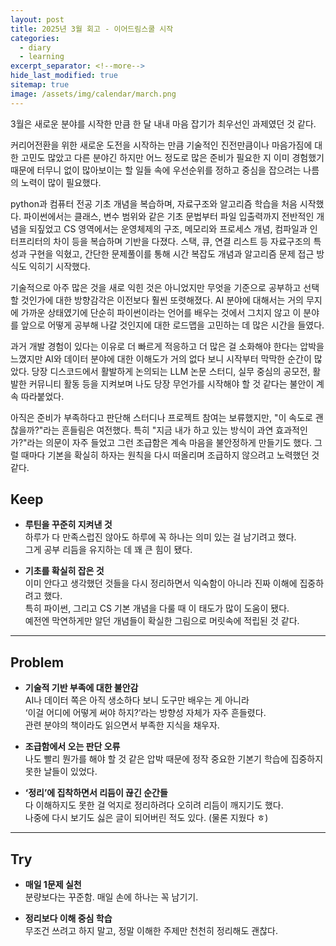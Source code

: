 ```yaml
---
layout: post
title: 2025년 3월 회고 - 이어드림스쿨 시작
categories:
  - diary
  - learning
excerpt_separator: <!--more-->
hide_last_modified: true
sitemap: true
image: /assets/img/calendar/march.png 
---
```


3월은 새로운 분야를 시작한 만큼 한 달 내내 마음 잡기가 최우선인 과제였던 것 같다.<br>

커리어전환을 위한 새로운 도전을 시작하는 만큼 기술적인 진전만큼이나 마음가짐에 대한 고민도 많았고 다른 분야긴 하지만 어느 정도로 많은 준비가 필요한 지 이미 경험했기 때문에 터무니 없이 많아보이는 할 일들 속에 우선순위를 정하고 중심을 잡으려는 나름의 노력이 많이 필요했다.

<!--more-->

python과 컴퓨터 전공 기초 개념을 복습하며, 자료구조와 알고리즘 학습을 처음 시작했다.
파이썬에서는 클래스, 변수 범위와 같은 기초 문법부터 파일 입출력까지 전반적인 개념을 되짚었고 CS 영역에서는 운영체제의 구조, 메모리와 프로세스 개념, 컴파일과 인터프리터의 차이 등을 복습하며 기반을 다졌다. 스택, 큐, 연결 리스트 등 자료구조의 특성과 구현을 익혔고, 간단한 문제풀이를 통해 시간 복잡도 개념과 알고리즘 문제 접근 방식도 익히기 시작했다.

기술적으로 아주 많은 것을 새로 익힌 것은 아니었지만 무엇을 기준으로 공부하고 선택할 것인가에 대한 방향감각은 이전보다 훨씬 또렷해졌다. AI 분야에 대해서는 거의 무지에 가까운 상태였기에 단순히 파이썬이라는 언어를 배우는 것에서 그치지 않고 이 분야를 앞으로 어떻게 공부해 나갈 것인지에 대한 로드맵을 고민하는 데 많은 시간을 들였다.

과거 개발 경험이 있다는 이유로 더 빠르게 적응하고 더 많은 걸 소화해야 한다는 압박을 느꼈지만 AI와 데이터 분야에 대한 이해도가 거의 없다 보니 시작부터 막막한 순간이 많았다. 당장 디스코드에서 활발하게 논의되는 LLM 논문 스터디, 실무 중심의 공모전, 활발한 커뮤니티 활동 등을 지켜보며 나도 당장 무언가를 시작해야 할 것 같다는 불안이 계속 따라붙었다.

아직은 준비가 부족하다고 판단해 스터디나 프로젝트 참여는 보류했지만, "이 속도로 괜찮을까?"라는 흔들림은 여전했다.
특히 "지금 내가 하고 있는 방식이 과연 효과적인가?"라는 의문이 자주 들었고 그런 조급함은 계속 마음을 불안정하게 만들기도 했다. 그럴 때마다 기본을 확실히 하자는 원칙을 다시 떠올리며 조급하지 않으려고 노력했던 것 같다.

## Keep

- **루틴을 꾸준히 지켜낸 것**  
  하루가 다 만족스럽진 않아도 하루에 꼭 하나는 의미 있는 걸 남기려고 했다.  
  그게 공부 리듬을 유지하는 데 꽤 큰 힘이 됐다.

- **기초를 확실히 잡은 것**  
  이미 안다고 생각했던 것들을 다시 정리하면서 익숙함이 아니라 진짜 이해에 집중하려고 했다.  
  특히 파이썬, 그리고 CS 기본 개념을 다룰 때 이 태도가 많이 도움이 됐다.  <br>
  예전엔 막연하게만 알던 개념들이 확실한 그림으로 머릿속에 적립된 것 같다.

---

## Problem 

- **기술적 기반 부족에 대한 불안감**  
  AI나 데이터 쪽은 아직 생소하다 보니 도구만 배우는 게 아니라  
  ‘이걸 어디에 어떻게 써야 하지?’라는 방향성 자체가 자주 흔들렸다.
  <br>관련 분야의 책이라도 읽으면서 부족한 지식을 채우자.

- **조급함에서 오는 판단 오류**  
  나도 빨리 뭔가를 해야 할 것 같은 압박 때문에 정작 중요한 기본기 학습에 집중하지 못한 날들이 있었다.

- **‘정리’에 집착하면서 리듬이 끊긴 순간들**  
  다 이해하지도 못한 걸 억지로 정리하려다 오히려 리듬이 깨지기도 했다.  
  나중에 다시 보기도 싫은 글이 되어버린 적도 있다. (물론 지웠다 ㅎ)

---

## Try

- **매일 1문제 실천**  
  분량보다는 꾸준함. 매일 손에 하나는 꼭 남기기.

- **정리보다 이해 중심 학습**  
  무조건 쓰려고 하지 말고, 정말 이해한 주제만 천천히 정리해도 괜찮다.